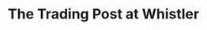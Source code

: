 ---
title: "The Trading Post at Whistler"
url: /whistler/the-trading-post-at-whistler/
shop: Andenken
---